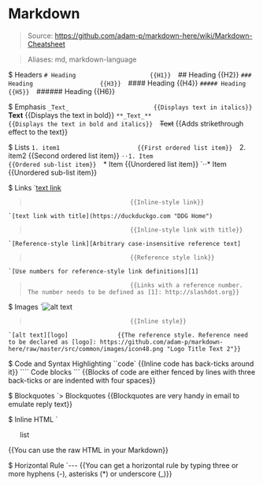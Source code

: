 # Markdown

> Source: https://github.com/adam-p/markdown-here/wiki/Markdown-Cheatsheet

> Aliases: md, markdown-language

$ Headers
    `# Heading                     {{H1}} 
    `## Heading                    {{H2}} 
    `### Heading                   {{H3}} 
    `#### Heading                  {{H4}} 
    `##### Heading                 {{H5}} 
    `###### Heading                {{H6}} 

$ Emphasis
    `_Text_                        {{Displays text in italics}} 
    `**Text**                      {{Displays the text in bold}} 
    `**_Text_**                    {{Displays the text in bold and italics}} 
    `~~Text~~                      {{Adds strikethrough effect to the text}} 

$ Lists
    `1. item1                      {{First ordered list item}} 
    `2. item2                      {{Second ordered list item}} 
    `⋅⋅1. Item                     {{Ordered sub-list item}} 
    `* Item                        {{Unordered list item}} 
    `⋅⋅* Item                      {{Unordered sub-list item}} 

$ Links
    `[text link](https://duckduckgo.com)
>                                  {{Inline-style link}} 
    `[text link with title](https://duckduckgo.com "DDG Home")
>                                  {{Inline-style link with title}} 
    `[Reference-style link][Arbitrary case-insensitive reference text]
>                                  {{Reference style link}} 
    `[Use numbers for reference-style link definitions][1]
>                                  {{Links with a reference number. The number needs to be defined as [1]: http://slashdot.org}} 

$ Images
    `![alt text](https://github.com/n48.png "Logo Title")
>                                  {{Inline style}} 
    `[alt text][logo]              {{The reference style. Reference need to be declared as [logo]: https://github.com/adam-p/markdown-here/raw/master/src/common/images/icon48.png "Logo Title Text 2"}} 

$ Code and Syntax Highlighting
    ``code`                        {{Inline code has back-ticks around it}} 
    ```` Code blocks  ```          {{Blocks of code are either fenced by lines with three back-ticks or are indented with four spaces}} 

$ Blockquotes
    `> Blockquotes                 {{Blockquotes are very handy in email to emulate reply text}} 

$ Inline HTML
    `<ul>list</ul>                 {{You can use the raw HTML in your Markdown}} 

$ Horizontal Rule
    `---                           {{You can get a horizontal rule by typing three or more hyphens (-), asterisks (*) or underscore (_)}} 

